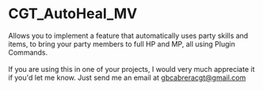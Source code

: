 # CGT_AutoHeal_MV
Allows you to implement a feature that automatically uses party skills and items, to bring your party members to full HP and MP, all using Plugin Commands.
<br><br>
If you are using this in one of your projects, I would very much appreciate it if you'd let me know. Just send me an email at gbcabreracgt@gmail.com
